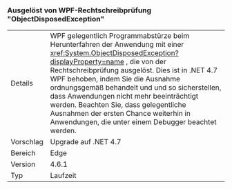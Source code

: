 ### <a name="objectdisposedexception-thrown-by-wpf-spellchecker"></a>Ausgelöst von WPF-Rechtschreibprüfung "ObjectDisposedException"

|   |   |
|---|---|
|Details|WPF gelegentlich Programmabstürze beim Herunterfahren der Anwendung mit einer <xref:System.ObjectDisposedException?displayProperty=name> , die von der Rechtschreibprüfung ausgelöst. Dies ist in .NET 4.7 WPF behoben, indem Sie die Ausnahme ordnungsgemäß behandelt und und so sicherstellen, dass Anwendungen nicht mehr beeinträchtigt werden. Beachten Sie, dass gelegentliche Ausnahmen der ersten Chance weiterhin in Anwendungen, die unter einem Debugger beachtet werden.|
|Vorschlag|Upgrade auf .NET 4.7|
|Bereich|Edge|
|Version|4.6.1|
|Typ|Laufzeit|

